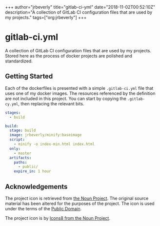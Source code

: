 +++
author="jrbeverly"
title="gitlab-ci-yml"
date="2018-11-02T00:52:10Z"
description="A collection of GitLab CI configuration files that are used by my projects."
tags=["org:jrbeverly"]
+++

# gitlab-ci.yml

A collection of GitLab CI configuration files that are used by my projects. Stored here as the process of docker projects are polished and standardized.

## Getting Started

Each of the dockerfiles is presented with a simple `.gitlab-ci.yml` file that uses one of my docker images. The resources referenced by the definition are not included in this project. You can start by copying the `.gitlab-cy.yml`, then replacing the relevant bits.

```yaml
stages:
  - build

build:
  stage: build
  image: jrbeverly/minify:baseimage
  script:
    - minify -o index-min.html index.html
  only:
    - master
  artifacts:
    paths:
      - public/
    expire_in: 1 hour
```

## Acknowledgements

The project icon is retrieved from [the Noun Project](docs/icon/icon.json). The original source material has been altered for the purposes of the project. The icon is used under the terms of the [Public Domain](https://creativecommons.org/publicdomain/zero/1.0/).

The project icon is by [Icons8 from the Noun Project](https://thenounproject.com/term/survey/50371/).